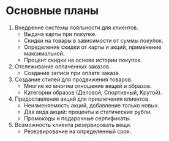 # Основные планы

1. Внедрение системы лояльности для клиентов.
    - Выдача карты при покупке.
    - Скидки на товары в зависимости от суммы покупок.
    - Определение скидки от карты и акций, применение максимальной.
    - Процент скидки на основе истории покупок.
2. Отслеживание оплаченных заказов.
    - Создание записи при оплате заказа.
3. Создание стилей для продвижения товаров.
    - Многие ко многим отношение вещей и образов.
    - Категории образов (Деловой, Спортивный, Крутой).
4. Предоставление акций для привлечения клиентов.
    - Неизменяемость акций, добавление только новых.
    - Два вида акций: проценты и статические рубли.
    - Промокоды и подарочные сертификаты.
5. Возможность клиента резервировать вещи.
    - Резервирование на определенный срок.